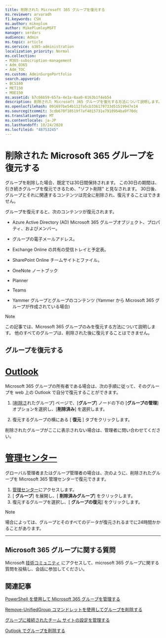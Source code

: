 ```yaml
---
title: 削除された Microsoft 365 グループを復元する
ms.reviewer: arvaradh
f1.keywords: CSH
ms.author: mikeplum
author: MikePlumleyMSFT
manager: serdars
audience: Admin
ms.topic: article
ms.service: o365-administration
localization_priority: Normal
ms.collection:
- M365-subscription-management
- Adm_O365
- Adm_TOC
ms.custom: AdminSurgePortfolio
search.appverid:
- BCS160
- MET150
- MOE150
ms.assetid: b7c66b59-657a-4e1a-8aa0-8163b1f4eb54
description: 削除された Microsoft 365 グループを復元する方法について説明します。
ms.openlocfilehash: 091697be54b1127a5cb336179733d51519947e14
ms.sourcegitcommit: 3cdb670f10519f7af4015731e7910954ba9f70dc
ms.translationtype: MT
ms.contentlocale: ja-JP
ms.lasthandoff: 10/24/2020
ms.locfileid: "48753245"
---
```

# <a name="restore-a-deleted-microsoft-365-group"></a>削除された Microsoft 365 グループを復元する

グループを削除した場合、既定では30日間保持されます。 この30日の期間は、引き続きグループを復元できるため、"ソフト削除" と見なされます。 30日後、グループとそれに関連するコンテンツは完全に削除され、復元することはできません。

グループを復元すると、次のコンテンツが復元されます。
  
- Azure Active Directory (AD) Microsoft 365 グループオブジェクト、プロパティ、およびメンバー。
    
- グループの電子メールアドレス。
    
- Exchange Online の共有の受信トレイと予定表。
    
- SharePoint Online チームサイトとファイル。
    
- OneNote ノートブック
    
- Planner
    
- Teams

- Yammer グループとグループのコンテンツ (Yammer から Microsoft 365 グループが作成されている場合)

> [!NOTE]
> この記事では、Microsoft 365 グループのみを復元する方法について説明します。 他のすべてのグループは、削除された後に復元することはできません。

## <a name="restore-a-group"></a>グループを復元する

# <a name="outlook"></a>[Outlook](#tab/outlook)

Microsoft 365 グループの所有者である場合は、次の手順に従って、そのグループを web 上の Outlook で自分で復元することができます。

1. [[削除さ](https://outlook.office.com/people/group/deleted)れたグループ] ページで、[**グループ**] ノードの下の [**グループの管理**] オプションを選択し、[**削除済み**] を選択します。

2. 復元するグループの横にある [ **復元** ] タブをクリックします。

削除されたグループがここに表示されない場合は、管理者に問い合わせてください。

# <a name="admin-center"></a>[管理センター](#tab/admin-center)

グローバル管理者またはグループ管理者の場合は、次のように、削除されたグループを Microsoft 365 管理センターで復元できます。

1. [管理センター](https://admin.microsoft.com)にアクセスします。
2. [ **グループ**] を展開し、[ **削除済みグループ**] をクリックします。
3. 復元するグループを選択し、[ **グループの復元**] をクリックします。

> [!NOTE]
> 場合によっては、グループとそのすべてのデータが復元されるまでに24時間かかることがあります。 

---

## <a name="got-questions-about-microsoft-365-groups"></a>Microsoft 365 グループに関する質問

Microsoft [技術コミュニティ](https://techcommunity.microsoft.com/t5/Office-365-Groups/ct-p/Office365Groups) にアクセスして、microsoft 365 グループに関する質問を投稿し、会話に参加してください。 
  
## <a name="related-articles"></a>関連記事

[PowerShell を使用して Microsoft 365 グループを管理する](https://docs.microsoft.com/microsoft-365/enterprise/manage-microsoft-365-groups-with-powershell)
  
[Remove-UnifiedGroup コマンドレットを使用してグループを削除する](https://technet.microsoft.com/library/mt238270%28v=exchg.160%29.aspx)
  
[グループに接続されたチーム サイトの設定を管理する](https://support.microsoft.com/office/8376034d-d0c7-446e-9178-6ab51c58df42)
  
[Outlook でグループを削除する](https://support.microsoft.com/office/ca7f5a9e-ae4f-4cbe-a4bc-89c469d1726f)
